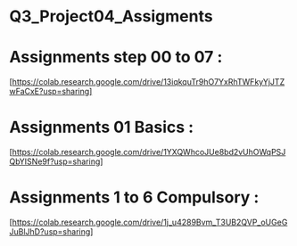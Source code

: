 # Q3_Project04_Assigments

# Assignments step 00 to 07 :
[https://colab.research.google.com/drive/13iqkquTr9hO7YxRhTWFkyYjJTZwFaCxE?usp=sharing]


# Assignments 01 Basics :
[https://colab.research.google.com/drive/1YXQWhcoJUe8bd2vUhOWqPSJQbYISNe9f?usp=sharing]


# Assignments 1 to 6 Compulsory :
[https://colab.research.google.com/drive/1j_u4289Bvm_T3UB2QVP_oUGeGJuBlJhD?usp=sharing]
